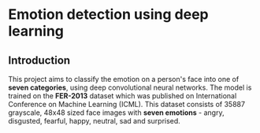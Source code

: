 # Emotion detection using deep learning

## Introduction

This project aims to classify the emotion on a person's face into one of **seven categories**, using deep convolutional neural networks. The model is trained on the **FER-2013** dataset which was published on International Conference on Machine Learning (ICML). This dataset consists of 35887 grayscale, 48x48 sized face images with **seven emotions** - angry, disgusted, fearful, happy, neutral, sad and surprised.
